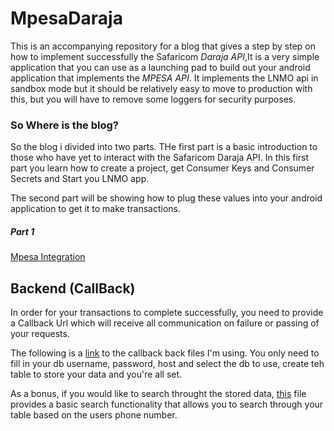 # MpesaDaraja
This is an accompanying repository for a blog that gives a step by step on how to implement successfully the Safaricom *Daraja API*,It is a very simple application that you can use as a launching pad to build out your android application that implements the *MPESA API*.
It implements the LNMO api in sandbox mode but it should be relatively easy to move to production with this, but you will have to remove some loggers for security purposes.

### So Where is the blog?
So the blog i divided into two parts. THe first part is a basic introduction to those who have yet to interact with the Safaricom Daraja API. In this first part you learn how to create a project, get Consumer Keys and Consumer Secrets and Start you LNMO app.

The second part will be showing how to plug these values into your android application to get it to make transactions.

##### Part 1
[Mpesa Integration](http://overflow.moringaschool.com/engineering/mpesa-integration-in-android-applications.html)

## Backend (CallBack)
In order for your transactions to complete successfully, you need to provide a Callback Url which will receive all communication on failure or passing of
your requests.

The following is a [link](https://gist.github.com/lawrence254/39313589b32f2b9a399d4b49f0e3e9ea) to the callback back files I'm using. 
You only need to fill in your db username, password, host and select the db to use, create teh table to store your data and you're all set.

As a bonus, if you would like to search throught the stored data, [this](https://gist.github.com/lawrence254/48ddd8012d5b0a23481ef6b71cc18ad7) file provides a basic search 
functionality that allows you to search through your table based on the users phone number.
